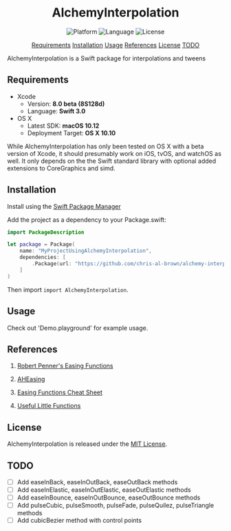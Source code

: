<center> 
    <h1>AlchemyInterpolation</h1> 
</center>

<p align="center">
    <img src="https://img.shields.io/badge/platform-osx-lightgrey.svg" alt="Platform">
    <img src="https://img.shields.io/badge/language-swift-orange.svg" alt="Language">
    <img src="https://img.shields.io/badge/license-MIT-blue.svg" alt="License">
</p>

<p align="center">
    <a href="#requirements">Requirements</a>
    <a href="#installation">Installation</a>
    <a href="#usage">Usage</a>
    <a href="#references">References</a>
    <a href="#license">License</a>
    <a href="#todo">TODO</a>
</p>

AlchemyInterpolation is a Swift package for interpolations and tweens

## Requirements

- Xcode
    - Version: **8.0 beta (8S128d)**
    - Language: **Swift 3.0**
- OS X
    - Latest SDK: **macOS 10.12**
    - Deployment Target: **OS X 10.10**

While AlchemyInterpolation has only been tested on OS X with a beta version of Xcode, 
it should presumably work on iOS, tvOS, and watchOS as well.  It only depends on the 
the Swift standard library with optional added extensions to CoreGraphics and simd. 

## Installation

Install using the [Swift Package Manager](https://swift.org/package-manager/)

Add the project as a dependency to your Package.swift:

```swift
import PackageDescription

let package = Package(
    name: "MyProjectUsingAlchemyInterpolation",
    dependencies: [
        .Package(url: "https://github.com/chris-al-brown/alchemy-interpolation", majorVersion: 0, minor: 1)
    ]
)
```

Then import `import AlchemyInterpolation`.

## Usage

Check out 'Demo.playground' for example usage.  

## References

1. [Robert Penner's Easing Functions](http://robertpenner.com/easing/)

2. [AHEasing](https://github.com/warrenm/AHEasing)

3. [Easing Functions Cheat Sheet](http://easings.net)

4. [Useful Little Functions](http://www.iquilezles.org/www/articles/functions/functions.htm)

## License

AlchemyInterpolation is released under the [MIT License](LICENSE.md).

## TODO

- [ ] Add easeInBack, easeInOutBack, easeOutBack methods
- [ ] Add easeInElastic, easeInOutElastic, easeOutElastic methods
- [ ] Add easeInBounce, easeInOutBounce, easeOutBounce methods
- [ ] Add pulseCubic, pulseSmooth, pulseFade, pulseQuilez, pulseTriangle methods
- [ ] Add cubicBezier method with control points
